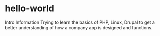 # hello-world
Intro Information
Trying to learn the basics of PHP, Linux, Drupal to get a better understanding of how a company app is designed and functions.
